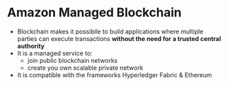 # Amazon Managed Blockchain

- Blockchain makes it possibile to build applications where multiple parties can execute transactions **without the need for a trusted central authority**
- It is a managed service to:
    - join public blockchain networks
    - create you own scalable private network
- It is compatible with the frameworks Hyperledger Fabric & Ethereum
